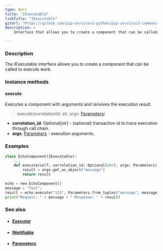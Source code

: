 ```yaml
---
type: docs
title: "IExecutable"
linkTitle: "IExecutable"
gitUrl: "https://github.com/pip-services3-python/pip-services3-commons-python"
description: >
    Interface that allows you to create a component that can be called to execute work.

---
```


### Description

The IExecutable interface allows you to create a component that can be called to execute work.

### Instance methods

#### execute
Executes a component with arguments and receives the execution result.

> execute(correlationId: str, args: [Parameters](../parameters))

- **correlation_id**: Optional[str] - (optional) transaction id to trace execution through call chain.
- **args**: [Parameters](../parameters) - execution arguments.

### Examples

```python
class EchoComponent(IExecutable):
    ...
    def execute(self, correlation_id: Optional[str], args: Parameters): 
        result = args.get_as_object("message")
        return result
    
echo = new EchoComponent()
message = "Test";
result = echo.execute("123", Parameters.from_tuples("message", message))
print("Request: " + message + " Response: " + result)
```

### See also
- #### [Executor](../executor)
- #### [INotifiable](../inotifiable)
- #### [Parameters](../parameters)
